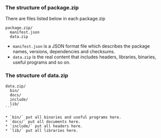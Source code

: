 ### The structure of package.zip

There are files listed below in each package.zip

```
package.zip/
  manifest.json
  data.zip
```

* `manifest.json` is a JSON format file which describes the package names, versions, dependencies and checksums.
* `data.zip`  is the real content that includes headers, libraries, binaries, useful programs and so on.

### The structure of data.zip
````
data.zip/
  bin/
  docs/
  include/
  lib/
```

* `bin/` put all binaries and useful programs here.
* `docs/` put all documents here. 
* `include/` put all headers here.
* `lib/` put all libraries here.
